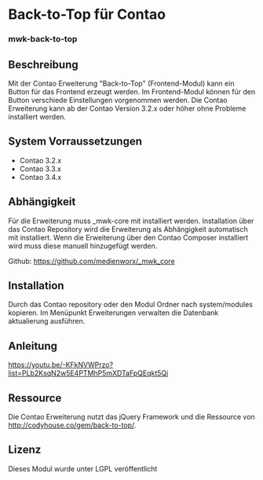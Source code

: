 # Back-to-Top für Contao

### mwk-back-to-top

Beschreibung
------------

Mit der Contao Erweiterung "Back-to-Top" (Frontend-Modul) kann ein Button für das Frontend erzeugt werden. Im Frontend-Modul können für den Button verschiede Einstellungen vorgenommen werden.
Die Contao Erweiterung kann ab der Contao Version 3.2.x oder höher ohne Probleme installiert werden.


System Vorraussetzungen
-----------------------

 * Contao 3.2.x
 * Contao 3.3.x
 * Contao 3.4.x


Abhängigkeit
------------

Für die Erweiterung muss _mwk-core mit installiert werden. Installation über das Contao Repository wird die Erweiterung als Abhängigkeit automatisch mit installiert. Wenn die Erweiterung über den Contao Composer installiert wird muss diese manuell hinzugefügt werden.

Github: https://github.com/medienworx/_mwk_core


Installation
------------

Durch das Contao repository oder den Modul Ordner nach system/modules kopieren. Im Menüpunkt Erweiterungen verwalten
die Datenbank aktualierung ausführen.


Anleitung
---------

https://youtu.be/-KFkNVWPrzo?list=PLb2KsqN2w5E4PTMhP5mXDTaFpQEqkt5Qi


Ressource
---------

Die Contao Erweiterung nutzt das jQuery Framework und die Ressource von http://codyhouse.co/gem/back-to-top/.

Lizenz
------

Dieses Modul wurde unter LGPL veröffentlicht